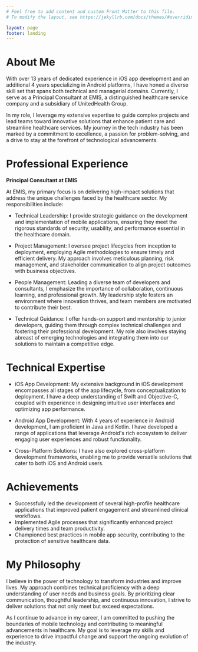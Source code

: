 ```yaml
---
# Feel free to add content and custom Front Matter to this file.
# To modify the layout, see https://jekyllrb.com/docs/themes/#overriding-theme-defaults

layout: page
footer: landing
---
```


# About Me

With over 13 years of dedicated experience in iOS app development and an additional 4 years specializing in Android platforms, I have honed a diverse skill set that spans both technical and managerial domains. Currently, I serve as a Principal Consultant at EMIS, a distinguished healthcare service company and a subsidiary of UnitedHealth Group.

In my role, I leverage my extensive expertise to guide complex projects and lead teams toward innovative solutions that enhance patient care and streamline healthcare services. My journey in the tech industry has been marked by a commitment to excellence, a passion for problem-solving, and a drive to stay at the forefront of technological advancements.


# Professional Experience

**Principal Consultant at EMIS**

At EMIS, my primary focus is on delivering high-impact solutions that address the unique challenges faced by the healthcare sector. My responsibilities include:

- Technical Leadership: I provide strategic guidance on the development and implementation of mobile applications, ensuring they meet the rigorous standards of security, usability, and performance essential in the healthcare domain.

- Project Management: I oversee project lifecycles from inception to deployment, employing Agile methodologies to ensure timely and efficient delivery. My approach involves meticulous planning, risk management, and stakeholder communication to align project outcomes with business objectives.

- People Management: Leading a diverse team of developers and consultants, I emphasize the importance of collaboration, continuous learning, and professional growth. My leadership style fosters an environment where innovation thrives, and team members are motivated to contribute their best.

- Technical Guidance: I offer hands-on support and mentorship to junior developers, guiding them through complex technical challenges and fostering their professional development. My role also involves staying abreast of emerging technologies and integrating them into our solutions to maintain a competitive edge.

# Technical Expertise

- iOS App Development: My extensive background in iOS development encompasses all stages of the app lifecycle, from conceptualization to deployment. I have a deep understanding of Swift and Objective-C, coupled with experience in designing intuitive user interfaces and optimizing app performance.

- Android App Development: With 4 years of experience in Android development, I am proficient in Java and Kotlin. I have developed a range of applications that leverage Android's rich ecosystem to deliver engaging user experiences and robust functionality.

- Cross-Platform Solutions: I have also explored cross-platform development frameworks, enabling me to provide versatile solutions that cater to both iOS and Android users.

# Achievements

- Successfully led the development of several high-profile healthcare applications that improved patient engagement and streamlined clinical workflows.
- Implemented Agile processes that significantly enhanced project delivery times and team productivity.
- Championed best practices in mobile app security, contributing to the protection of sensitive healthcare data.

# My Philosophy

I believe in the power of technology to transform industries and improve lives. My approach combines technical proficiency with a deep understanding of user needs and business goals. By prioritizing clear communication, thoughtful leadership, and continuous innovation, I strive to deliver solutions that not only meet but exceed expectations.

As I continue to advance in my career, I am committed to pushing the boundaries of mobile technology and contributing to meaningful advancements in healthcare. My goal is to leverage my skills and experience to drive impactful change and support the ongoing evolution of the industry.


